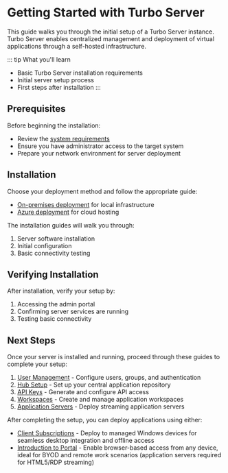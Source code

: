 # Getting Started with Turbo Server

This guide walks you through the initial setup of a Turbo Server instance. Turbo Server enables centralized management and deployment of virtual applications through a self-hosted infrastructure.

::: tip What you'll learn
- Basic Turbo Server installation requirements
- Initial server setup process
- First steps after installation
:::

## Prerequisites

Before beginning the installation:

- Review the [system requirements](/server/setup-and-deployment/prerequisites.md)
- Ensure you have administrator access to the target system
- Prepare your network environment for server deployment

## Installation

Choose your deployment method and follow the appropriate guide:

- [On-premises deployment](/server/setup-and-deployment/deploying-on-premises.md) for local infrastructure
- [Azure deployment](/server/setup-and-deployment/deploying-to-azure.md) for cloud hosting

The installation guides will walk you through:
1. Server software installation
2. Initial configuration
3. Basic connectivity testing

## Verifying Installation

After installation, verify your setup by:
1. Accessing the admin portal
2. Confirming server services are running
3. Testing basic connectivity

## Next Steps

Once your server is installed and running, proceed through these guides to complete your setup:

1. [User Management](user-setup.md) - Configure users, groups, and authentication
2. [Hub Setup](hub-setup.md) - Set up your central application repository
3. [API Keys](api-keys.md) - Generate and configure API access
4. [Workspaces](workspaces.md) - Create and manage application workspaces
5. [Application Servers](application-servers.md) - Deploy streaming application servers

After completing the setup, you can deploy applications using either:

- [Client Subscriptions](/guides/desktop-client/subscriptions.md) - Deploy to managed Windows devices for seamless desktop integration and offline access
- [Introduction to Portal](/guides/intro-to-portal.md) - Enable browser-based access from any device, ideal for BYOD and remote work scenarios (application servers required for HTML5/RDP streaming)
